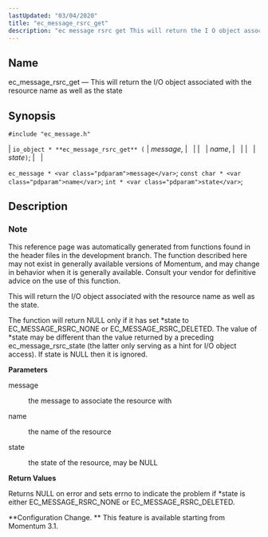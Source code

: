 ```yaml
---
lastUpdated: "03/04/2020"
title: "ec_message_rsrc_get"
description: "ec message rsrc get This will return the I O object associated with the resource name as well as the state io object ec message rsrc get message name state ec message message const char name int state This reference page was automatically generated from functions found in the header..."
---
```


<a name="apis.ec_message_rsrc_get"></a> 
## Name

ec_message_rsrc_get — This will return the I/O object associated with the resource name as well as the state

## Synopsis

`#include "ec_message.h"`

| `io_object * **ec_message_rsrc_get** (` | <var class="pdparam">message</var>, |   |
|   | <var class="pdparam">name</var>, |   |
|   | <var class="pdparam">state</var>`)`; |   |

`ec_message * <var class="pdparam">message</var>`;
`const char * <var class="pdparam">name</var>`;
`int * <var class="pdparam">state</var>`;<a name="idp56858592"></a> 
## Description

### Note

This reference page was automatically generated from functions found in the header files in the development branch. The function described here may not exist in generally available versions of Momentum, and may change in behavior when it is generally available. Consult your vendor for definitive advice on the use of this function.

This will return the I/O object associated with the resource name as well as the state.

The function will return NULL only if it has set *state to EC_MESSAGE_RSRC_NONE or EC_MESSAGE_RSRC_DELETED. The value of *state may be different than the value returned by a preceding ec_message_rsrc_state (the latter only serving as a hint for I/O object access). If state is NULL then it is ignored.

**<a name="idp56862288"></a> Parameters**

<dl class="variablelist">

<dt>message</dt>

<dd>

the message to associate the resource with

</dd>

<dt>name</dt>

<dd>

the name of the resource

</dd>

<dt>state</dt>

<dd>

the state of the resource, may be NULL

</dd>

</dl>

**<a name="idp56868736"></a> Return Values**

Returns NULL on error and sets errno to indicate the problem if *state is either EC_MESSAGE_RSRC_NONE or EC_MESSAGE_RSRC_DELETED.

**Configuration Change. ** This feature is available starting from Momentum 3.1.